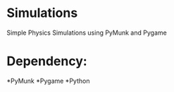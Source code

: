 # Simulations
Simple Physics Simulations using PyMunk and Pygame
# Dependency:
*PyMunk
*Pygame
*Python
